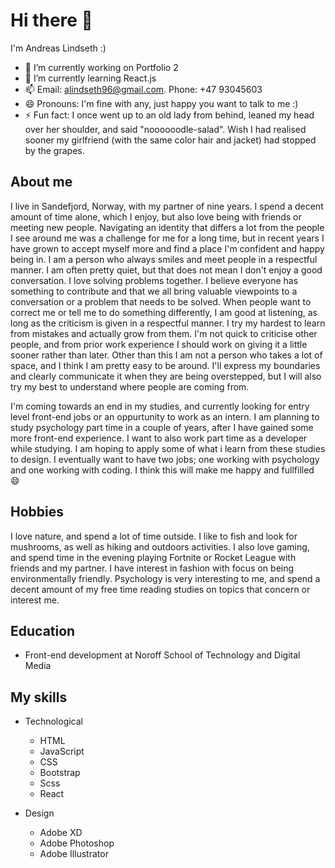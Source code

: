 # Hi there 👋
I'm Andreas Lindseth :)

- 🔭 I’m currently working on Portfolio 2
- 🌱 I’m currently learning React.js
- 📫 Email: alindseth96@gmail.com. Phone: +47 93045603
- 😄 Pronouns: I'm fine with any, just happy you want to talk to me :)
- ⚡ Fun fact: I once went up to an old lady from behind, leaned my head over her shoulder, and said "noooooodle-salad". Wish I had realised sooner my girlfriend (with the same color hair and jacket) had stopped by the grapes. 

## About me
I live in Sandefjord, Norway, with my partner of nine years. I spend a decent amount of time alone, which I enjoy, but also love being with friends or meeting new people. Navigating an identity that differs a lot from the people I see around me was a challenge for me for a long time, but in recent years I have grown to accept myself more and find a place I'm confident and happy being in. I am a person who always smiles and meet people in a respectful manner. I am often pretty quiet, but that does not mean I don't enjoy a good conversation. I love solving problems together. I believe everyone has something to contribute and that we all bring valuable viewpoints to a conversation or a problem that needs to be solved. When people want to correct me or tell me to do something differently, I am good at listening, as long as the criticism is given in a respectful manner. I try my hardest to learn from mistakes and actually grow from them. I'm not quick to criticise other people, and from prior work experience I should work on giving it a little sooner rather than later. Other than this I am not a person who takes a lot of space, and I think I am pretty easy to be around. I'll express my boundaries and clearly communicate it when they are being overstepped, but I will also try my best to understand where people are coming from. 

I'm coming towards an end in my studies, and currently looking for entry level front-end jobs or an oppurtunity to work as an intern. I am planning to study psychology part time in a couple of years, after I have gained some more front-end experience. I want to also work part time as a developer while studying. I am hoping to apply some of what i learn from these studies to design. I eventually want to have two jobs; one working with psychology and one working with coding. I think this will make me happy and fullfilled 😄

## Hobbies
I love nature, and spend a lot of time outside. I like to fish and look for mushrooms, as well as hiking and outdoors activities. I also love gaming, and spend time in the evening playing Fortnite or Rocket League with friends and my partner. I have interest in fashion with focus on being environmentally friendly. Psychology is very interesting to me, and spend a decent amount of my free time reading studies on topics that concern or interest me. 

## Education
* Front-end development at Noroff School of Technology and Digital Media

## My skills
* Technological
    * HTML 
    * JavaScript 
    * CSS
    * Bootstrap
    * Scss
    * React

* Design
    * Adobe XD
    * Adobe Photoshop
    * Adobe Illustrator



